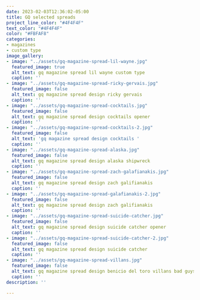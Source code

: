```yaml
---
date: 2023-02-03T12:36:02-05:00
title: GQ selected spreads
project_line_color: "#4F4F4F"
text_color: "#4F4F4F"
color: "#FBFAF8"
categories:
- magazines
- custom type
image_gallery:
- image: "../assets/gq-magazine-spread-lil-wayne.jpg"
  featured_image: true
  alt_text: gq magazine spread lil wayne custom type
  caption: ''
- image: "../assets/gq-magazine-spread-ricky-gervais.jpg"
  featured_image: false
  alt_text: gq magazine spread design ricky gervais
  caption: ''
- image: "../assets/gq-magazine-spread-cocktails.jpg"
  featured_image: false
  alt_text: gq magazine spread design cocktails opener
  caption: ''
- image: "../assets/gq-magazine-spread-cocktails-2.jpg"
  featured_image: false
  alt_text: 'gq magazine spread design cocktails '
  caption: ''
- image: "../assets/gq-magazine-spread-alaska.jpg"
  featured_image: false
  alt_text: gq magazine spread design alaska shipwreck
  caption: ''
- image: "../assets/gq-magazine-spread-zach-galafianakis.jpg"
  featured_image: false
  alt_text: gq magazine spread design zach galifianakis
  caption: ''
- image: "../assets/gq-magazine-spread-galafianakis-2.jpg"
  featured_image: false
  alt_text: gq magazine spread design zach galifianakis
  caption: ''
- image: "../assets/gq-magazine-spread-suicide-catcher.jpg"
  featured_image: false
  alt_text: gq magazine spread design suicide catcher opener
  caption: ''
- image: "../assets/gq-magazine-spread-suicide-catcher-2.jpg"
  featured_image: false
  alt_text: gq magazine spread design suicide catcher
  caption: ''
- image: "../assets/gq-magazine-spread-villans.jpg"
  featured_image: false
  alt_text: gq magazine spread design benicio del toro villans bad guys
  caption: ''
description: ''

---
```

